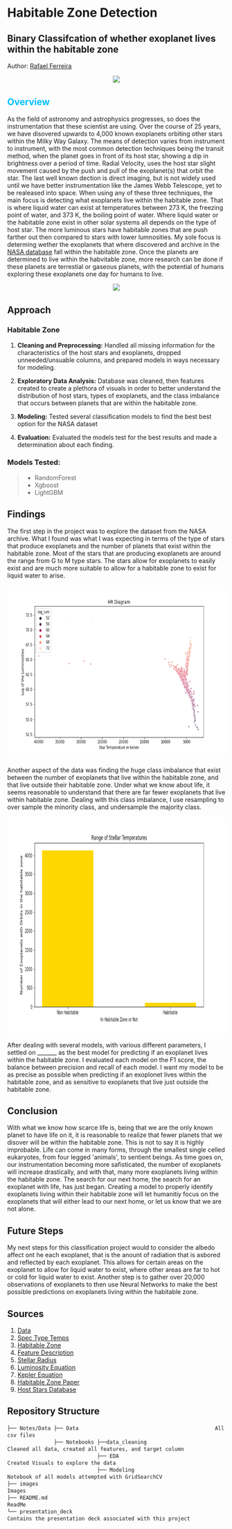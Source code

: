 # Habitable Zone Detection
## Binary Classifcation of whether exoplanet lives within the habitable zone

Author: [Rafael Ferreira](https://github.com/Astroraf)

<p align="center">
<img src="https://thumbs.gfycat.com/BaggySpottedKakarikis.webp"> 
</p>

## <span style="color: deepskyblue;">Overview </span>
As the field of astronomy and astrophysics progresses, so does the instrumentation that these scientist are using. Over the course of 25 years, we have disovered upwards to 4,000 known exoplanets orbiting other stars within the Milky Way Galaxy. The means of detection varies from instrument to instrument, with the most common detection techniques being the transit method, when the planet goes in front of its host star, showing a dip in brightness over a period of time. Radial Velocity, uses the host star slight movement caused by the push and pull of the exoplanet(s) that orbit the star. The last well known dection is direct imaging, but is not widely used until we have better instrumentation like the James Webb Telescope, yet to be realeased into space. When using any of these three techniques, the main focus is detecting what exoplanets live within the habitable zone. That is where liquid water can exist at temperatures between 273 K, the freezing point of water, and 373 K, the boiling point of water. Where liquid water or the habitable zone exist in other solar systems all depends on the type of host star. The more luminous stars have habitable zones that are push farther out then compared to stars with lower lumnosities. My sole focus is determing wether the exoplanets that where discovered and archive in the [NASA database](https://exoplanetarchive.ipac.caltech.edu/cgi-bin/TblView/nph-tblView?app=ExoTbls&config=PSCompPars) fall within the habitable zone. Once the planets are determined to live within the habvitable zone, more research can be done if these planets are terrestial or gaseous planets, with the potential of humans exploring these exoplanets one day for humans to live. 


<p align="center">
<img src="http://planetbteam.com/wp-content/uploads/2020/03/EssentialCreamyClumber-small.gif"> 
</p>

## Approach 

### Habitable Zone 

1. **Cleaning and Preprocessing:** Handled all missing information for the characteristics of the host stars and exoplanets, dropped unneeded/unsuable columns, and prepared models in ways necessary for modeling. 

2. **Exploratory Data Analysis:** Database was cleaned, then features created to create a plethora of visuals in order to better understand the distribution of host stars, types of exoplanets, and the class imbalance that occurs between planets that are within the habitable zone. 

3. **Modeling:** Tested several classification models to find the best best option for the NASA dataset

4. **Evaluation:** Evaluated the models test for the best results and made a determination about each finding. 

### Models Tested:

> * RandomForest
> * Xgboost
> * LightGBM

## Findings

The first step in the project was to explore the dataset from the NASA archive. What I found was what I was expecting in terms of the type of stars that produce exoplanets and the number of planets that exist within the habitable zone. Most of the stars that are producing exoplanets are around the range from G to M type stars. The stars allow for exoplanets to easily exist and are much more suitable to allow for a habitable zone to exist for liquid water to arise. 

<p align="center"><img width="700" height="400" src="/images/HR_diagram.png" alt="HR_diagram"></p> 

Another aspect of the data was finding the huge class imbalance that exist between the number of exoplanets that live within the habitable zone, and that live outside their habitable zone. Under what we know about life, it seems reasonable to understand that there are far fewer exoplanets that live within habitable zone. Dealing with this class imbalance, I use resampling to over sample the minority class, and undersample the majority class. 

<p align="center"><img width="700" height="500" src="/images/Class_Imbalance.png" alt="class_imb"></p> 

After dealing with several models, with various different parameters, I settled on _______ as the best model for predicting if an exoplanet lives within the habitable zone. I evaluated each model on the F1 score, the balance between precision and recall of each model. I want my model to be as precise as possible when predicting if an exoplonet lives within the habitable zone, and as sensitive to exoplanets that live just outside the habitable zone.

## Conclusion

With what we know how scarce life is, being that we are the only known planet to have life on it, it is reasonable to realize that fewer planets that we disover will be within the habitable zone. This is not to say it is highly improbable. Life can come in many forms, through the smallest single celled eukaryotes, from four legged 'animals', to sentient beings. As time goes on, our instrumentation becoming more safisticated, the number of exoplanets will increase drastically, and with that, many more exoplanets living within the habitable zone. The search for our next home, the search for an exoplanet with life, has just began. Creating a model to properly identify exoplanets living within their habitable zone will let humanitiy focus on the exoplanets that will either lead to our next home, or let us know that we are not alone. 

## Future Steps
My next steps for this classification project would to consider the albedo affect ont he each exoplanet, that is the anount of radiation that is asbored and reflected by each exoplanet. This allows for certain areas on the exoplanet to allow for liquid water to exist, where other areas are far to hot or cold for liquid water to exist. Another step is to gather over 20,000 observations of exoplanets to then use Neural Networks to make the best possible predictions on exoplanets living within the habitable zone. 

## Sources
1. [Data](https://exoplanetarchive.ipac.caltech.edu/cgi-bin/TblView/nph-tblView?app=ExoTbls&config=PSCompPars)
2. [Spec Type Temps](https://sites.uni.edu/morgans/astro/course/Notes/section2/spectraltemps.html)
3. [Habitable Zone](https://www.planetarybiology.com/calculating_habitable_zone.html)
4. [Feature Description](https://exoplanetarchive.ipac.caltech.edu/docs/API_exoplanet_columns.html)
5. [Stellar Radius](https://www.enchantedlearning.com/subjects/astronomy/stars/startypes.shtml)
6. [Luminosity Equation](http://www.astronomy.ohio-state.edu/~thompson/1144/Lecture9.html#:~:text=L%20%3D%20F%20x%20Area%20%3D%204,2%20%CF%83SB%20T4&text=%22%20The%20Luminosity%20of%20a%20star,power%20and%20its%20Radius%20squared.%22)
7. [Kepler Equation](https://www.vanderbilt.edu/AnS/physics/astrocourses/ast201/keplerslaws_3.html)
8. [Habitable Zone Paper](https://www.astro.umd.edu/~miller/teaching/astr380f09/lecture14.pdf)
9. [Host Stars Database](http://www.exoplanetkyoto.org/exohtml/A_All_HostStars.html)

## Repository Structure
    
    ├── Notes/Data ├── Data                                            All csv files
                   ├── Notebooks ├──data_cleaning                      Cleaned all data, created all features, and target column
                                 ├── EDA                               Created Visuals to explore the data
                                 ├── Modeling                          Notebook of all models attempted with GridSearchCV
    ├── images                                                         Images
    ├── README.md                                                      ReadMe
    └── presentation_deck                                              Contains the presentation deck associated with this project
